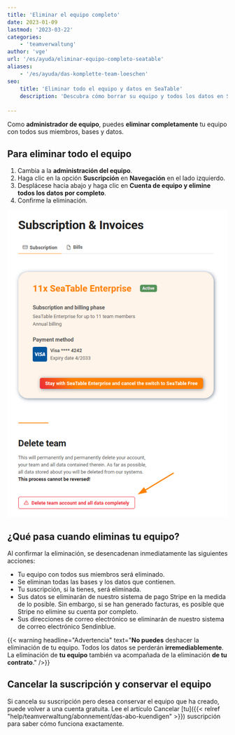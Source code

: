 ```yaml
---
title: 'Eliminar el equipo completo'
date: 2023-01-09
lastmod: '2023-03-22'
categories:
    - 'teamverwaltung'
author: 'vge'
url: '/es/ayuda/eliminar-equipo-completo-seatable'
aliases:
    - '/es/ayuda/das-komplette-team-loeschen'
seo:
    title: 'Eliminar todo el equipo y datos en SeaTable'
    description: 'Descubra cómo borrar su equipo y todos los datos en SeaTable irreversiblemente y cuál es el alcance de esta operación para administradores.'

---
```


Como **administrador de equipo**, puedes **eliminar completamente** tu equipo con todos sus miembros, bases y datos.

## Para eliminar todo el equipo

1. Cambia a la **administración del equipo**.
2. Haga clic en la opción **Suscripción** en **Navegación** en el lado izquierdo.
3. Desplácese hacia abajo y haga clic en **Cuenta de equipo y elimine todos los datos por completo**.
4. Confirme la eliminación.

![Supresión de todo el equipo](images/delete-complete-team.png)

## ¿Qué pasa cuando eliminas tu equipo?

Al confirmar la eliminación, se desencadenan inmediatamente las siguientes acciones:

- Tu equipo con todos sus miembros será eliminado.
- Se eliminan todas las bases y los datos que contienen.
- Tu suscripción, si la tienes, será eliminada.
- Sus datos se eliminarán de nuestro sistema de pago Stripe en la medida de lo posible. Sin embargo, si se han generado facturas, es posible que Stripe no elimine su cuenta por completo.
- Sus direcciones de correo electrónico se eliminarán de nuestro sistema de correo electrónico Sendinblue.

{{< warning  headline="Advertencia"  text="**No puedes** deshacer la eliminación de tu equipo. Todos los datos se perderán **irremediablemente**. La eliminación de **tu equipo** también va acompañada de la eliminación **de tu contrato**." />}}

## Cancelar la suscripción y conservar el equipo

Si cancela su suscripción pero desea conservar el equipo que ha creado, puede volver a una cuenta gratuita. Lee el artículo Cancelar [tu]({{< relref "help/teamverwaltung/abonnement/das-abo-kuendigen" >}}) suscripción para saber cómo funciona exactamente.
